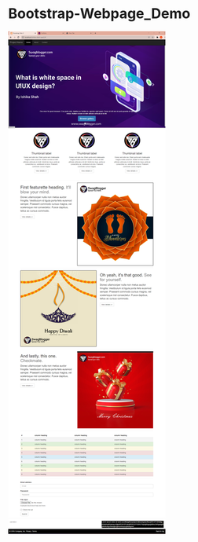# Bootstrap-Webpage_Demo

<img src="https://github.com/ishika1011/Bootstrap-Webpage_Demo/blob/main/output-task3.png">
